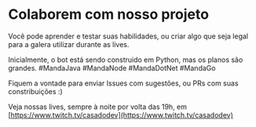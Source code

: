 # Colaborem com nosso projeto

Você pode aprender e testar suas habilidades, ou criar algo que seja legal para a galera utilizar durante as lives.

Inicialmente, o bot está sendo construido em Python, mas os planos são grandes. #MandaJava #MandaNode #MandaDotNet #MandaGo

Fiquem a vontade para enviar Issues com sugestões, ou PRs com suas constribuições :)

Veja nossas lives, sempre à noite por volta das 19h, em [https://www.twitch.tv/casadodev](https://www.twitch.tv/casadodev)
